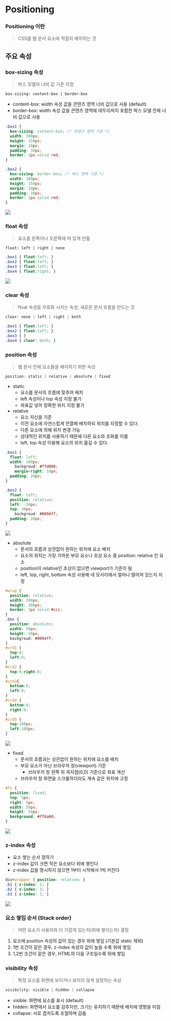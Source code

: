 # Positioning
### Positioning 이란
> CSS를 웹 문서 요소에 적절히 배치하는 것

## 주요 속성
### box-sizing 속성
> 박스 모델의 너비 값 기준 지정

```
box-sizing: content-box | border-box
```

- content-box: width 속성 값을 콘텐츠 영역 너비 값으로 사용 (default)
- border-box: width 속성 값을 콘텐츠 영역에 테두리까지 포함한 박스 모델 전체 너비 값으로 사용

```css
.box1 {
  box-sizing: content-box; /* 콘텐츠 영역 기준 */
  width: 300px;
  height: 150px;
  margin: 10px;
  padding: 30px;
  border: 2px solid red;
}

.box2 {
  box-sizing: border-box; /* 박스 영역 기준 */
  width: 300px;
  height: 150px;
  margin: 10px;
  padding: 30px;
  border: 2px solid red;
}
```

![](img/positioning/1.png)



### float 속성

> 요소를 왼쪽이나 오른쪽에 떠 있게 만듦

```
float: left | right | none
```

``` css
.box1 { float:left; }
.box2 { float:left; }
.box3 { float:left; }
.box4 { float:right; }
```

![](img/positioning/2.png)



### clear 속성

> float 속성을 무효화 시키는 속성, 새로운 문서 흐름을 만드는 것

```css
clear: none | left | right | both
```

```css
.box1 { float:left; }
.box2 { float:left; }
.box3 { }
.box4 { clear: both; }
```



### position 속성

> 웹 문서 안에 요소들을 배치하기 위한 속성

```css
position: static | relative | absolute | fixed
```

- static
  -  요소를 문서의 흐름에 맞추어 배치
  -  left 속성이나 top 속성 지정 불가
  -  좌표값 넣어 정확한 위치 지정 불가
- relative
  - 요소 자신을 기준
  - 이전 요소에 자연스럽게 연결해 배치하되 위치를 지정할 수 있다.
  - 다른 요소에 의해 위치 변경 가능
  - 상대적인 위치를 사용하기 때문에 다른 요소와 조화를 이룸
  - left, top 속성 이용해 요소의 위치 옮길 수 있다.

``` css
.box1 {
  float: left;
  width: 100px;
	backgroud: #ffd800;
	margin-right: 10px;
  padding: 20px;
}

.box2 {
  float: left;
  position: relative;
  left: -50px;
  top: 30px;
	backgroud: #0094ff;
  padding: 20px;
}
```

![](img/positioning/3.png)

- absolute
  - 문서의 흐름과 상관없이 원하는 위치에 요소 배치
  - 요소의 위치는 가장 가까운 부모 요소나 조상 요소 중 position: relative 인 요소
  - position이 relative인 조상이 없으면 viewport가 기준이 됨
  - left, top, right, bottom 속성 사용해 네 모서리에서 얼마나 떨어져 있는지 지정 

```css
#wrap {
  position: relative;
  width: 300px;
  height: 300px;
  border: 1px solid #ccc;
}
.box {
  position: absolute;
  width: 50px;
  height: 50px;
  backgroud: #0094ff;
}
#crd1 {
  top:0;
  left:0;
}
#crd2 {
  top:0;right:0;
}
#crd3{
  bottom:0;
  left:0;
}
#crd4 {
  bottom:0;
  right:0;
}
#crd5 {
  top:100px;
  left:100px;
}
```

![](img/positioning/4.png)

- fixed
  - 문서의 흐름과는 상관없이 원하는 위치에 요소를 배치
  - 부모 요소가 아닌 브라우저 창(viewport) 기준
    - 브라우저 창 왼쪽 위 꼭지점(0,0) 기준으로 좌표 계산
  - 브라우저 창 화면을 스크롤하더라도 계속 같은 위치에 고정

``` css
#fx {
  position: fixed;
  top: 5px;
  right: 5px;
  width: 50px;
  height: 50px;
  background: #ff6a00;
}
```

![](img/positioning/5.png)

 ### z-index 속성

- 요소 쌓는 순서 정하기
- z-index 값이 크면 작은 요소보다 위에 쌓인다
- z-index 값을 명시하지 않으면 1부터 시작해서 1씩 커진다

``` css
div#wrapper { position: relative; }
.b1 { z-index: 1; }
.b2 { z-index: 3; }
.b3 { z-index: 1; }
```

![](img/positioning/6.png)

### 요소 쌓임 순서 (Stack order)
> 어떤 요소가 사용자와 더 가깝게 있는지(위에 쌓이는지) 결정

1. 요소에 position 속성의 값이 있는 경우 위에 쌓임 (기본값 static 제외)
2. 1번 조건이 같은 경우, z-index 속성의 값이 높을 수록 위에 쌓임
3. 1,2번 조건이 같은 경우, HTML의 다음 구조일수록 위에 쌓임

### visibility 속성

> 특정 요소를 화면에 보이거나 보이지 않게 설정하는 속성

```css
visibility: visible | hidden | collapse
```

- visible: 화면에 요소를 표시 (default)
- hidden: 화면에서 요소를 감추지만, 크기는 유지하기 때문에 배치에 영향을 미침
- collapse: 서로 겹치도록 조절하며 감춤